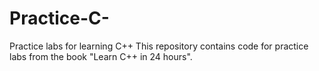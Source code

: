 # Practice-C-
Practice labs for learning C++
This repository contains code for practice labs from the book "Learn C++ in 24 hours". 
